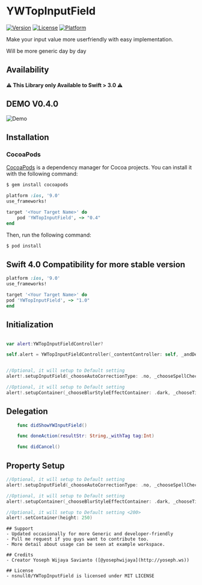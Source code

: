 # YWTopInputField

[![Version](https://img.shields.io/cocoapods/v/YWTopInputField.svg?style=flat)](https://cocoapods.org/pods/YWTopInputField)
[![License](https://img.shields.io/cocoapods/l/YWTopInputField.svg?style=flat)](https://cocoapods.org/pods/YWTopInputField)
[![Platform](https://img.shields.io/cocoapods/p/YWTopInputField.svg?style=flat)](https://cocoapods.org/pods/YWTopInputField)

Make your input value more  userfriendly with easy implementation.

Will be more generic day by day

## Availability
#### ⚠️ **This Library only Available to Swift > 3.0** ⚠️

## DEMO V0.4.0
![Demo](https://s7.postimg.org/fhodjzcsr/YWTop_Input_Field_1.gif)

## Installation

### CocoaPods

[CocoaPods](http://cocoapods.org) is a dependency manager for Cocoa projects. You can install it with the following command:

```bash
$ gem install cocoapods
```

```ruby
platform :ios, '9.0'
use_frameworks!

target '<Your Target Name>' do
    pod 'YWTopInputField', ~> "0.4"
end
```

Then, run the following command:

```bash
$ pod install
```

## Swift 4.0 Compatibility for more stable version
```ruby
platform :ios, '9.0'
use_frameworks!

target '<Your Target Name>' do
pod 'YWTopInputField', ~> "1.0"
end
```

## Initialization
```swift

var alert:YWTopInputFieldController?

self.alert = YWTopInputFieldController(_contentController: self, _andDelegate: self)


//Optional, it will setup to Default setting
alert!.setupInputField(_chooseAutoCorrectionType: .no, _chooseSpellCheckingType: .no, _chooseKeyboardType: .default, _chooseKeyboardAppearance: .alert)

//Optional, it will setup to Default setting
alert!.setupContainer(_chooseBlurStyleEffectContainer: .dark, _chooseTitleColor: .white, _chooseMessageColor: .white, _chooseFontTitle: .boldSystemFont(ofSize: 15.0), _chooseFontMessage: .systemFont(ofSize: 12.0))


```

## Delegation
```swift
    func didShowYWInputField()

    func doneAction(resultStr: String,_withTag tag:Int)

    func didCancel()
```

## Property Setup
```swift
//Optional, it will setup to Default setting
alert!.setupInputField(_chooseAutoCorrectionType: .no, _chooseSpellCheckingType: .no, _chooseKeyboardType: .default, _chooseKeyboardAppearance: .alert)

//Optional, it will setup to Default setting
alert!.setupContainer(_chooseBlurStyleEffectContainer: .dark, _chooseTitleColor: .white, _chooseMessageColor: .white, _chooseFontTitle: .boldSystemFont(ofSize: 15.0), _chooseFontMessage: .systemFont(ofSize: 12.0))

//Optional, it will setup to Default setting <200>
alert!.setContainer(height: 250)
```


```
## Support
- Updated occasionally for more Generic and developer-friendly
- Pull me request if you guys want to contribute too.
- More detail about usage can be seen at example workspace.

## Credits
- Creator Yoseph Wijaya Savianto ([@yosephwijaya](http://yoseph.ws))

## License
- nsnull0/YWTopInputField is licensed under MIT LICENSE
